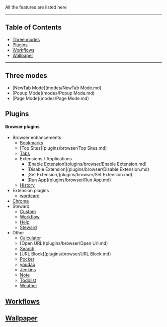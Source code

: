 All the features are listed here

***

Table of Contents
---

- [Three modes](#three-modes)
- [Plugins](#plugins)
- [Workflows](#workflows)
- [Wallpaper](#wallpaper)

***

Three modes
---
- [NewTab Mode](modes/NewTab Mode.md)
- [Popup Mode](modes/Popup Mode.md)
- [Page Mode](modes/Page Mode.md)


Plugins
---
#### Browser plugins
- Browser enhancements
    - [Bookmarks](plugins/browser/Bookmarks.md)
    - [Top Sites](plugins/browser/Top Sites.md)
    - [Tabs](plugins/browser/Tabs.md)
    - Extensions / Applications
        - [Enable Extension](plugins/browser/Enable Extension.md)
        - [Disable Extension](plugins/browser/Disable Extension.md)
        - [Set Extension](plugins/browser/Set Extension.md)
        - [Run App](plugins/browser/Run App.md)
    - [History](plugins/browser/History.md)
- Extension plugins
    - [wordcard](plugins/browser/extension/wordcard.md)
- [Chrome](plugins/browser/Chrome.md)
- Steward
    - [Custom](plugins/browser/Custom.md)
    - [Workflow](plugins/browser/Workflow.md)
    - [Help](plugins/browser/Help.md)
    - [Steward](plugins/browser/Steward.md)
- Other
    - [Calculator](plugins/browser/Calculator.md)
    - [Open URL](plugins/browser/Open Url.md)
    - [Search](plugins/browser/Search.md)
    - [URL Block](plugins/browser/URL Block.md)
    - [Pocket](plugins/browser/Pocket.md)
    - [youdao](plugins/browser/youdao.md)
    - [Jenkins](plugins/browser/Jenkins.md)
    - [Note](plugins/browser/Note.md)
    - [Todolist](plugins/browser/Todolist.md)
    - [Weather](plugins/browser/Weather.md)


[Workflows](Workflows.md)
---

[Wallpaper](wallpaper.md)
---
